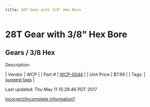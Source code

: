 ```yaml
---
title: 28T Gear with 3/8" Hex Bore
---
```


# 28T Gear with 3/8" Hex Bore
## Gears / 3/8 Hex
Description: 	 

| Vendor | WCP | 
| Part # | [WCP-0044](http://www.wcproducts.net/WCP-0044) | 
| Unit Price | $7.99 | 
| Tags: | [suggest tags](https://docs.google.com/forms/d/e/1FAIpQLSeWyY8v3RgOty-MyWmh9U0iivNYN_molChYyS-0U-o-kOAv_g/viewform) | 

Last updated: Thu May 11 15:28:46 PDT 2017

 [Incorrect/Incomplete information?](https://docs.google.com/forms/d/e/1FAIpQLSeWyY8v3RgOty-MyWmh9U0iivNYN_molChYyS-0U-o-kOAv_g/viewform)